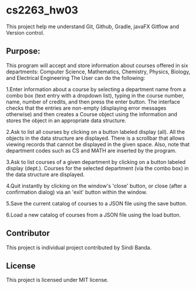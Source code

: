 # cs2263_hw03
This project help me understand Git, Github, Gradle, javaFX Gitflow and Version control.
## Purpose:
This program will accept and store information about courses offered in six departments: Computer Science, Mathematics, Chemistry, Physics, Biology, and Electrical Engineering
The User can do the following:

1.Enter information about a course by selecting a department name from a combo box (text entry with a dropdown list), typing in the course number, name, number of credits, and then press the enter button. The interface checks that the entries are non-empty (displaying error messages otherwise) and then creates a Course object using the information and stores the object in an appropriate data structure.

2.Ask to list all courses by clicking on a button labeled display (all). All the objects in the data structure are displayed. There is a scrollbar that allows viewing records that cannot be displayed in the given space. Also, note that department codes such as CS and MATH are inserted by the program.

3.Ask to list courses of a given department by clicking on a button labeled display (dept.). Courses for the selected department (via the combo box) in the data structure are displayed.

4.Quit instantly by clicking on the window's 'close' button, or close (after a confirmation dialog) via an 'exit' button within the window.

5.Save the current catalog of courses to a JSON file using the save button.

6.Load a new catalog of courses from a JSON file using the load button.

## Contributor
This project is individual project contributed by Sindi Banda.

## License
This project is licensed under MIT license.
